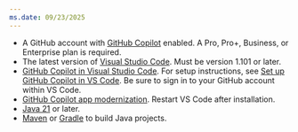 ```yaml
---
ms.date: 09/23/2025
---
```


- A GitHub account with [GitHub Copilot](https://github.com/features/copilot) enabled. A Pro, Pro+, Business, or Enterprise plan is required.
- The latest version of [Visual Studio Code](https://code.visualstudio.com/). Must be version 1.101 or later.
- [GitHub Copilot in Visual Studio Code](https://code.visualstudio.com/docs/copilot/overview). For setup instructions, see [Set up GitHub Copilot in VS Code](https://code.visualstudio.com/docs/copilot/setup). Be sure to sign in to your GitHub account within VS Code.
- [GitHub Copilot app modernization](https://marketplace.visualstudio.com/items?itemName=vscjava.migrate-java-to-azure). Restart VS Code after installation.
- [Java 21](/java/openjdk/download) or later.
- [Maven](https://maven.apache.org/download.cgi) or [Gradle](https://gradle.org/install/) to build Java projects.
